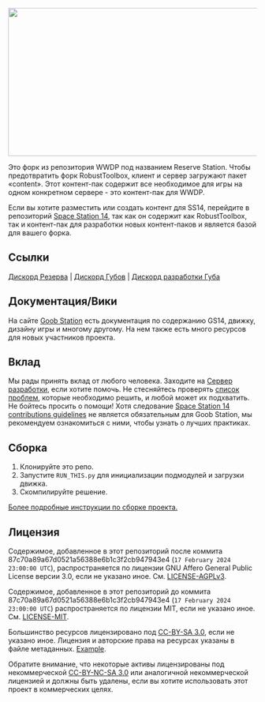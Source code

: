 <p align="center"> <img alt="Space Station 14" width="1280" height="300" src="https://i.imgur.com/2nqz4IN.jpeg" /></p>

Это форк из репозитория WWDP под названием Reserve Station. Чтобы предотвратить форк RobustToolbox, клиент и сервер загружают пакет «content». Этот контент-пак содержит все необходимое для игры на одном конкретном сервере - это контент-пак для WWDP.

Если вы хотите разместить или создать контент для SS14, перейдите в репозиторий [Space Station 14](https://github.com/space-wizards/space-station-14), так как он содержит как RobustToolbox, так и контент-пак для разработки новых контент-паков и является базой для вашего форка.

## Ссылки

[Дискорд Резерва](https://discord.gg/WXZvqzZ2Fc) | [Дискорд Губов](https://discord.gg/goobstation) | [Дискорд разработки Губа](https://discord.gg/zXk2cyhzPN)

## Документация/Вики

На сайте [Goob Station](https://docs.goobstation.com/) есть документация по содержанию GS14, движку, дизайну игры и многому другому. На нем также есть много ресурсов для новых участников проекта.

## Вклад

Мы рады принять вклад от любого человека. Заходите на [Сервер разработки](https://discord.gg/zXk2cyhzPN), если хотите помочь. Не стесняйтесь проверять [список проблем](https://github.com/Goob-Station/Goob-Station/issues), которые необходимо решить, и любой может их подхватить. Не бойтесь просить о помощи!
Хотя следование [Space Station 14 contributions guidelines](https://docs.spacestation14.com/en/general-development/codebase-info/pull-request-guidelines.html) не является обязательным для Goob Station, мы рекомендуем ознакомиться с ними, чтобы узнать о лучших практиках.

## Сборка

1. Клонируйте это репо.
2. Запустите `RUN_THIS.py` для инициализации подмодулей и загрузки движка.
3. Скомпилируйте решение.

[Более подробные инструкции по сборке проекта.](https://docs.goobstation.com/en/general-development/setup.html)

## Лицензия

Содержимое, добавленное в этот репозиторий после коммита 87c70a89a67d0521a56388e6b1c3f2cb947943e4 (`17 February 2024 23:00:00 UTC`), распространяется по лицензии GNU Affero General Public License версии 3.0, если не указано иное.
См. [LICENSE-AGPLv3](./LICENSE-AGPLv3.txt).

Содержимое, добавленное в этот репозиторий до коммита 87c70a89a67d0521a56388e6b1c3f2cb947943e4 (`17 February 2024 23:00:00 UTC`) распространяется по лицензии MIT, если не указано иное.
См. [LICENSE-MIT](./LICENSE-MIT.txt).

Большинство ресурсов лицензировано под [CC-BY-SA 3.0](https://creativecommons.org/licenses/by-sa/3.0/), если не указано иное. Лицензия и авторские права на ресурсах указаны в файле метаданных.
[Example](./Resources/Textures/Objects/Tools/crowbar.rsi/meta.json).

Обратите внимание, что некоторые активы лицензированы под некоммерческой [CC-BY-NC-SA 3.0](https://creativecommons.org/licenses/by-nc-sa/3.0/) или аналогичной некоммерческой лицензией и должны быть удалены, если вы хотите использовать этот проект в коммерческих целях.
